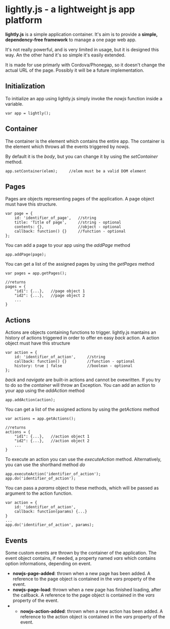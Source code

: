 lightly.js - a lightweight js app platform
=====

**lightly.js** is a simple application container. It's aim is to provide a **simple, dependency-free framework** to manage a one page web app.

It's not really powerful, and is very limited in usage, but it is designed this way. An the other hand it's so simple it's easily extended.

It is made for use primarly with Cordova/Phonegap, so it doesn't change the actual URL of the page. Possibly it will be a future implementation.

## Initialization ##
To initialize an app using lightly.js simply invoke the *nowjs* function inside a variable.

	var app = lightly();

## Container ##
The container is the element which contains the entire app. The container is the element which throws all the events triggered by nowjs.


By default it is the *body*, but you can change it by using the *setContainer* method.
	
	app.setContainer(elem);		//elem must be a valid DOM element

## Pages ##
Pages are objects representing pages of the application. A page object must have this structure.

   	var page = {
		id: 'identifier_of_page', 	//string
		title: 'Title of page', 	//string - optional
		contents: {},				//object - optional
		callback: function() {}		//function - optional
	};

You can add a page to your app using the *addPage* method
	
	app.addPage(page);

You can get a list of the assigned pages by using the *getPages* method

	var pages = app.getPages();

	//returns
	pages = {
		"id1": {...}, 	//page object 1
		"id2": {...}, 	//page object 2
		...
	}
	


## Actions ##

Actions are objects containing functions to trigger. lightly.js mantains an history of actions triggered in order to offer en easy *back* action. A action object must have this structure

   	var action = {
		id: 'identifier_of_action', 	//string
		callback: function() {}			//function - optional
		history: true | false			//boolean - optional
	};

*back* and *navigate* are built-in actions and cannot be ovewritten. If you try to do so the *container* will throw an Exception. 
You can add an action to your app using the *addAction* method
	
	app.addAction(action);

You can get a list of the assigned actions by using the *getActions* method

	var actions = app.getActions();

	//returns
	actions = {
		"id1": {...}, 	//action object 1
		"id2": {...}, 	//action object 2
		...
	}

To execute an action you can use the *executeAction* method. Alternatively, you can use the shorthand method *do*

	app.executeAction('identifier_of_action');
	app.do('identifier_of_action');

You can pass a *params* object to these methods, which will be passed as argument to the action function.
	
	var action = {
		id: 'identifier_of_action',
		callback: function(params) {...}
	}
	...
	app.do('identifier_of_action', params);

## Events ##
Some custom events are thrown by the container of the application. The event object contains, if needed, a property named *vars* which contains option informations, depending on event.

* **nowjs-page-added**: thrown when a new page has been added. A reference to the page object is contained in the *vars* property of the event.
* **nowjs-page-load**: thrown when a new page has finished loading, after the callback. A reference to the page object is contained in the *vars* property of the event.
* * **nowjs-action-added**: thrown when a new action has been added. A reference to the action object is contained in the *vars* property of the event.